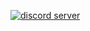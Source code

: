 [![discord server](https://cdn.discordapp.com/attachments/1063180819952324719/1076509446429216808/nya.png)](https://discord.gg/JvxXM6rkNn)
